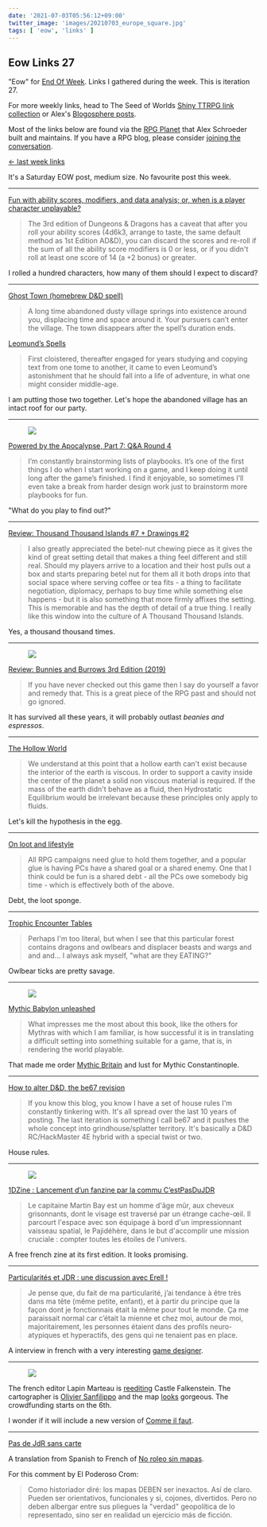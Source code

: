 ```yaml
---
date: '2021-07-03T05:56:12+09:00'
twitter_image: 'images/20210703_europe_square.jpg'
tags: [ 'eow', 'links' ]
---
```


## Eow Links 27

"Eow" for [End Of Week](/#eow). Links I gathered during the week. This is iteration 27.

For more weekly links, head to The Seed of Worlds [Shiny TTRPG link collection](https://seedofworlds.blogspot.com/search/label/weekly%20links) or Alex's [Blogosphere posts](https://alexschroeder.ch/wiki/Blogosphere).

Most of the links below are found via the [RPG Planet](https://campaignwiki.org/rpg/) that Alex Schroeder built and maintains. If you have a RPG blog, please consider [joining the conversation](https://campaignwiki.org/wiki/Planet/Please_join!).

[← last week links](20210627.html?t=Eow_Links_26&f=eow27)

It's a Saturday EOW post, medium size. No favourite post this week.

<hr/>

[Fun with ability scores, modifiers, and data analysis; or, when is a player character unplayable?](https://dice-universe.blogspot.com/2021/07/fun-with-ability-scores-modifiers-and.html)

> The 3rd edition of Dungeons & Dragons has a caveat that after you roll your ability scores (4d6k3, arrange to taste, the same default method as 1st Edition AD&D), you can discard the scores and re-roll if the sum of all the ability score modifiers is 0 or less, or if you didn't roll at least one score of 14 (a +2 bonus) or greater.

I rolled a hundred characters, how many of them should I expect to discard?

<hr/>

[Ghost Town (homebrew D&D spell)](https://idiomdrottning.org/ghost-town-spell)

> A long time abandoned dusty village springs into existence around you, displacing time and space around it. Your pursuers can’t enter the village. The town disappears after the spell’s duration ends.

[Leomund’s Spells](https://davidleonard-greyhawkmusings.blogspot.com/2021/07/leomunds-spells.html)

> First cloistered, thereafter engaged for years studying and copying text from one tome to another, it came to even Leomund’s astonishment that he should fall into a life of adventure, in what one might consider middle-age.

I am putting those two together. Let's hope the abandoned village has an intact roof for our party.

<hr/>

<figure class="right largest">
<a href="https://lumpley.games/2021/06/30/powered-by-the-apocalypse-part-7-qa-round-4/"><img src="images/20210703_pbook.jpg" loading="lazy" /></a>
<figcaption>
</figcaption>
</figure>

[Powered by the Apocalypse, Part 7: Q&A Round 4](https://lumpley.games/2021/06/30/powered-by-the-apocalypse-part-7-qa-round-4/)

> I’m constantly brainstorming lists of playbooks. It’s one of the first things I do when I start working on a game, and I keep doing it until long after the game’s finished. I find it enjoyable, so sometimes I’ll even take a break from harder design work just to brainstorm more playbooks for fun.

"What do you play to find out?"

<hr/>

[Review: Thousand Thousand Islands #7 + Drawings #2](http://seedofworlds.blogspot.com/2021/06/review-thousand-thousand-islands-7.html)

> I also greatly appreciated the betel-nut chewing piece as it gives the kind of great setting detail that makes a thing feel different and still real. Should my players arrive to a location and their host pulls out a box and starts preparing betel nut for them all it both drops into that social space where serving coffee or tea fits - a thing to facilitate negotiation, diplomacy, perhaps to buy time while something else happens - but it is also something that more firmly affixes the setting. This is memorable and has the depth of detail of a true thing. I really like this window into the culture of A Thousand Thousand Islands.

Yes, a thousand thousand times.

<hr/>

<figure class="right small">
<a href="http://theotherside.timsbrannan.com/2021/06/review-bunnies-and-burrows-3rd-edition.html"><img src="images/20210703_bunny.jpg" loading="lazy" /></a>
<figcaption>
</figcaption>
</figure>

[Review: Bunnies and Burrows 3rd Edition (2019)](http://theotherside.timsbrannan.com/2021/06/review-bunnies-and-burrows-3rd-edition.html)

> If you have never checked out this game then I say do yourself a favor and remedy that. This is a great piece of the RPG past and should not go ignored.

It has survived all these years, it will probably outlast _beanies and espressos_.

<hr/>

[The Hollow World](https://42ducktape.blogspot.com/2021/06/the-hollow-world.html)

> We understand at this point that a hollow earth can't exist because the interior of the earth is viscous. In order to support a cavity inside the center of the planet a solid non viscous material is required. If the mass of the earth didn't behave as a fluid, then Hydrostatic Equilibrium would be irrelevant because these principles only apply to fluids.

Let's kill the hypothesis in the egg.

<hr/>

[On loot and lifestyle](https://plasticpolyhedra.blogspot.com/2021/06/on-loot-and-lifestyle.html)

> All RPG campaigns need glue to hold them together, and a popular glue is having PCs have a shared goal or a shared enemy. One that I think could be fun is a shared debt - all the PCs owe somebody big time - which is effectively both of the above.

Debt, the loot sponge.

<hr/>

[Trophic Encounter Tables](https://deltasdnd.blogspot.com/2021/06/trophic-encounter-tables.html)

> Perhaps I'm too literal, but when I see that this particular forest contains dragons and owlbears and displacer beasts and wargs and and and... I always ask myself, "what are they EATING?"

Owlbear ticks are pretty savage.

<hr/>

<figure class="right smaller">
<a href=""><img src="images/20210703_babylone.jpg" loading="lazy" /></a>
<figcaption>
</figcaption>
</figure>

[Mythic Babylon unleashed](https://akraticwizardry.blogspot.com/2021/06/mythic-babylon-unleashed.html)

> What impresses me the most about this book, like the others for Mythras with which I am familiar, is how successful it is in translating a difficult setting into something suitable for a game, that is, in rendering the world playable.

That made me order [Mythic Britain](http://thedesignmechanism.com/Mythic-Earth.php) and lust for Mythic Constantinople.

<hr/>

[How to alter D&D, the be67 revision](https://the-disoriented-ranger.blogspot.com/2020/05/be67-round-up-post-revision-basicexpert.html)

> If you know this blog, you know I have a set of house rules I'm constantly tinkering with. It's all spread over the last 10 years of posting. The last iteration is something I call be67 and it pushes the whole concept into grindhouse/splatter territory. It's basically a D&D RC/HackMaster 4E hybrid with a special twist or two.

House rules.

<hr/>

<figure class="right smaller">
<a href="https://1dzine.itch.io/"><img src="images/20210703_undezine.jpg" loading="lazy" /></a>
<figcaption>
</figcaption>
</figure>

[1DZine : Lancement d’un fanzine par la commu C’estPasDuJDR](https://www.cestpasdujdr.fr/1dzine-lancement-dun-fanzine-par-la-commu-cestpasdujdr/)

> Le capitaine Martin Bay est un homme d'âge mûr, aux cheveux grisonnants, dont le visage est traversé par un étrange cache-œil. Il parcourt l'espace avec son équipage à bord d'un impressionnant vaisseau spatial, le Pajidéhère, dans le but d'accomplir une mission cruciale : compter toutes les étoiles de l'univers.

A free french zine at its first edition. It looks promising.

<hr/>

[Particularités et JDR : une discussion avec Erell !](https://nonobstant.cafe/discussion-avec-erell-sur-ses-particularites-son-rapport-et-du-jdr/)

> Je pense que, du fait de ma particularité, j’ai tendance à être très dans ma tête (même petite, enfant), et à partir du principe que la façon dont je fonctionnais était la même pour tout le monde. Ça me paraissait normal car c’était la mienne et chez moi, autour de moi, majoritairement, les personnes étaient dans des profils neuro-atypiques et hyperactifs, des gens qui ne tenaient pas en place.

A interview in french with a very interesting [game designer](https://axolotl-jdr.itch.io/).

<hr/>

<figure class="right">
<a href="https://twitter.com/Akae06/status/1410970458388893700"><img src="images/20210703_nouvelle_europe.jpg" loading="lazy" /></a>
<figcaption>
</figcaption>
</figure>

The french editor Lapin Marteau is [reediting](https://www.gameontabletop.com/cf569/chateau-falkenstein.html) Castle Falkenstein. The cartographer is [Olivier Sanfilippo](20210317.html?t=Olivier_Sanfilippo&f=eow27) and the map [looks](https://twitter.com/Akae06/status/1410970458388893700) gorgeous. The crowdfunding starts on the 6th.

I wonder if it will include a new version of [Comme il faut](https://en.wikipedia.org/wiki/Comme_il_Faut).

<hr/>

[Pas de JdR sans carte](https://ptgptb.fr/pas-de-jdr-sans-carte)

A translation from Spanish to French of [No roleo sin mapas](http://anotacionesrol.blogspot.com/2013/06/no-roleo-sin-mapas.html).

For this comment by El Poderoso Crom:

> Como historiador diré: los mapas DEBEN ser inexactos.
> Así de claro. Pueden ser orientativos, funcionales y si, cojones, divertidos. Pero no deben albergar entre sus pliegues la "verdad" geopolítica de lo representado, sino ser en realidad un ejercicio más de ficción.

